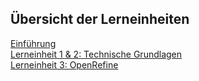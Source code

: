 ## Übersicht der Lerneinheiten

[Einführung](content/einfuehrung.md)  
[Lerneinheit 1 & 2: Technische Grundlagen](content/lektion1-2.md)  
[Lerneinheit 3: OpenRefine](content/lektion3.md)
